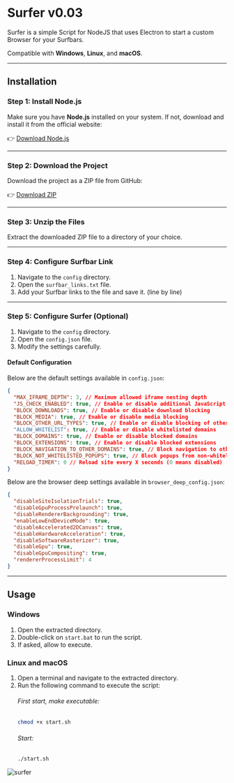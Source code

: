 # Surfer v0.03

Surfer is a simple Script for NodeJS that uses Electron to start a custom Browser for your Surfbars.

Compatible with **Windows**, **Linux**, and **macOS**.

---

## Installation

### Step 1: Install Node.js
Make sure you have **Node.js** installed on your system. If not, download and install it from the official website:

👉 [Download Node.js](https://nodejs.org/en/download)

---

### Step 2: Download the Project
Download the project as a ZIP file from GitHub:

👉 [Download ZIP](https://github.com/dev-101010/surfer/archive/refs/heads/master.zip)

---

### Step 3: Unzip the Files
Extract the downloaded ZIP file to a directory of your choice.

---

### Step 4: Configure Surfbar Link
1. Navigate to the `config` directory.
2. Open the `surfbar_links.txt` file.
3. Add your Surfbar links to the file and save it. (line by line)

---

### Step 5: Configure Surfer (Optional)

1. Navigate to the `config` directory.
2. Open the `config.json` file.
3. Modify the settings carefully.

#### Default Configuration

Below are the default settings available in `config.json`:
```json
{
  "MAX_IFRAME_DEPTH": 3, // Maximum allowed iframe nesting depth
  "JS_CHECK_ENABLED": true, // Enable or disable additional JavaScript checks
  "BLOCK_DOWNLOADS": true, // Enable or disable download blocking
  "BLOCK_MEDIA": true, // Enable or disable media blocking
  "BLOCK_OTHER_URL_TYPES": true, // Enable or disable blocking of other URL types ( e.g. wss:// )
  "ALLOW_WHITELIST": true, // Enable or disable whitelisted domains
  "BLOCK_DOMAINS": true, // Enable or disable blocked domains
  "BLOCK_EXTENSIONS": true, // Enable or disable blocked extensions
  "BLOCK_NAVIGATION_TO_OTHER_DOMAINS": true, // Block navigation to other domains
  "BLOCK_NOT_WHITELISTED_POPUPS": true, // Block popups from non-whitelisted domains
  "RELOAD_TIMER": 0 // Reload site every X seconds (0 means disabled) (only if your surfbar stuck sometimes)
}
```

Below are the browser deep settings available in `browser_deep_config.json`:
```json
{
  "disableSiteIsolationTrials": true,
  "disableGpuProcessPrelaunch": true,
  "disableRendererBackgrounding": true,
  "enableLowEndDeviceMode": true,
  "disableAccelerated2DCanvas": true,
  "disableHardwareAcceleration": true,
  "disableSoftwareRasterizer": true,
  "disableGpu": true,
  "disableGpuCompositing": true,
  "rendererProcessLimit": 4
}
```

---

## Usage

### Windows
1. Open the extracted directory.
2. Double-click on `start.bat` to run the script.
3. If asked, allow to execute.

### Linux and macOS
1. Open a terminal and navigate to the extracted directory.
2. Run the following command to execute the script:
   ###### First start, make executable:
   ```bash
   chmod +x start.sh
   ```
   ###### Start:
   ```bash
   ./start.sh
    ```


![surfer](https://github.com/user-attachments/assets/48deb44e-daf6-4263-8b38-f903db49e32d)
